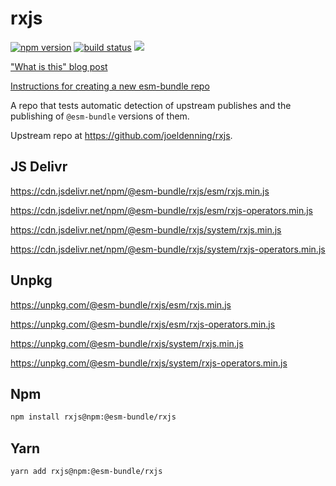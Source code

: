 # rxjs

[![npm version](https://img.shields.io/npm/v/@esm-bundle/rxjs.svg?style=flat)](https://www.npmjs.com/package/@esm-bundle/rxjs) [![build status](https://travis-ci.com/esm-bundle/rxjs.svg?branch=master)](https://travis-ci.com/esm-bundle/rxjs) [![](https://data.jsdelivr.com/v1/package/npm/@esm-bundle/rxjs/badge)](https://www.jsdelivr.com/package/npm/@esm-bundle/rxjs)

["What is this" blog post](https://medium.com/@joeldenning/an-esm-bundle-for-any-npm-package-5f850db0e04d)

[Instructions for creating a new esm-bundle repo](https://github.com/esm-bundle/new-repo-instructions)

A repo that tests automatic detection of upstream publishes and the publishing of `@esm-bundle` versions of them.

Upstream repo at https://github.com/joeldenning/rxjs.

## JS Delivr

https://cdn.jsdelivr.net/npm/@esm-bundle/rxjs/esm/rxjs.min.js

https://cdn.jsdelivr.net/npm/@esm-bundle/rxjs/esm/rxjs-operators.min.js

https://cdn.jsdelivr.net/npm/@esm-bundle/rxjs/system/rxjs.min.js

https://cdn.jsdelivr.net/npm/@esm-bundle/rxjs/system/rxjs-operators.min.js

## Unpkg

https://unpkg.com/@esm-bundle/rxjs/esm/rxjs.min.js

https://unpkg.com/@esm-bundle/rxjs/esm/rxjs-operators.min.js

https://unpkg.com/@esm-bundle/rxjs/system/rxjs.min.js

https://unpkg.com/@esm-bundle/rxjs/system/rxjs-operators.min.js

## Npm

```sh
npm install rxjs@npm:@esm-bundle/rxjs
```

## Yarn

```sh
yarn add rxjs@npm:@esm-bundle/rxjs
```
